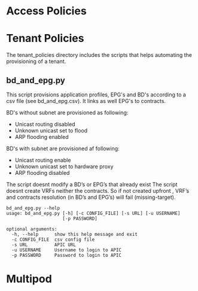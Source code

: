 # Access Policies




# Tenant Policies

The tenant_policies directory includes the scripts that helps automating the provisioning of a tenant.


## bd_and_epg.py 

This script provisions application profiles, EPG's and BD's according to a csv file (see bd_and_epg.csv). It links as well EPG's to contracts.

BD's without subnet are provisioned as following:
* Unicast routing disabled
* Unknown unicast set to flood
* ARP flooding enabled

BD's with subnet are provisioned af following:
* Unicast routing enable
* Unknown unicast set to hardware proxy
* ARP flooding disabled

The script doesnt modify a BD’s or EPG’s that already exist
The script doesnt create VRFs neither the contracts. So if not created upfront , VRF’s and contracts resolution (in BD’s and EPG’s) will fail (missing-target).

```
bd_and_epg.py --help
usage: bd_and_epg.py [-h] [-c CONFIG_FILE] [-s URL] [-u USERNAME]
                     [-p PASSWORD]

optional arguments:
  -h, --help      show this help message and exit
  -c CONFIG_FILE  csv config file
  -s URL          APIC URL
  -u USERNAME     Username to login to APIC
  -p PASSWORD     Password to login to APIC
```




# Multipod

